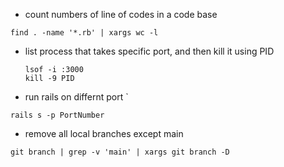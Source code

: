  - count numbers of line of codes in a code base   

```shell 
find . -name '*.rb' | xargs wc -l
```

- list process that takes specific port, and then kill it using PID 
	```shell 
	lsof -i :3000 
	kill -9 PID	
	```

- run rails on differnt port `
```shell 
rails s -p PortNumber
```

- remove all local branches except main 
```shell 
git branch | grep -v 'main' | xargs git branch -D
```


